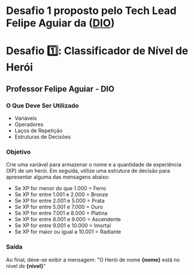 # Desafio 1 proposto pelo Tech Lead Felipe Aguiar da ([DIO](https://web.dio.me/))

# Desafio 1️⃣: Classificador de Nível de Herói

## Professor Felipe Aguiar - DIO

### O Que Deve Ser Utilizado
- Variáveis
- Operadores
- Laços de Repetição
- Estruturas de Decisões

### Objetivo
Crie uma variável para armazenar o nome e a quantidade de experiência (XP) de um herói. Em seguida, utilize uma estrutura de decisão para apresentar alguma das mensagens abaixo:
- Se XP for menor do que 1.000 = Ferro
- Se XP for entre 1.001 e 2.000 = Bronze
- Se XP for entre 2.001 e 5.000 = Prata
- Se XP for entre 5.001 e 7.000 = Ouro
- Se XP for entre 7.001 e 8.000 = Platina
- Se XP for entre 8.001 e 9.000 = Ascendente
- Se XP for entre 9.001 e 10.000 = Imortal
- Se XP for maior ou igual a 10.001 = Radiante

### Saída
Ao final, deve-se exibir a mensagem:
"O Herói de nome **{nome}** está no nível de **{nivel}**"
